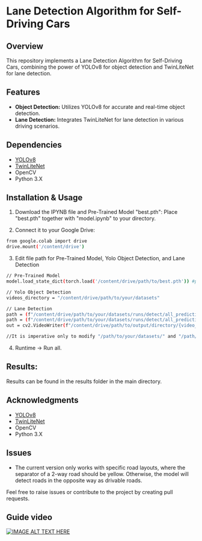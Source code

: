 # Lane Detection Algorithm for Self-Driving Cars

## Overview

This repository implements a Lane Detection Algorithm for Self-Driving Cars, combining the power of YOLOv8 for object detection and TwinLiteNet for lane detection.

## Features

- **Object Detection:** Utilizes YOLOv8 for accurate and real-time object detection.
- **Lane Detection:** Integrates TwinLiteNet for lane detection in various driving scenarios.

## Dependencies

- [YOLOv8](https://docs.ultralytics.com/)
- [TwinLiteNet](https://github.com/chequanghuy/TwinLiteNet)
- OpenCV
- Python 3.X

## Installation & Usage

1. Download the IPYNB file and Pre-Trained Model "best.pth":
Place "best.pth" together with "model.ipynb" to your directory.

2. Connect it to your Google Drive:

```bash
from google.colab import drive
drive.mount('/content/drive')
```

3. Edit file path for Pre-Trained Model, Yolo Object Detection, and Lane Detection
```bash
// Pre-Trained Model
model.load_state_dict(torch.load('/content/drive/path/to/best.pth')) #pretrained model

// Yolo Object Detection
videos_directory = "/content/drive/path/to/your/datasets"

// Lane Detection
path = (f"/content/drive/path/to/your/datasets/runs/detect/all_predictions/predict/{video_file}")
path = (f"/content/drive/path/to/your/datasets/runs/detect/all_predictions/predict{counter}/{video_file}")
out = cv2.VideoWriter(f"/content/drive/path/to/output/directory/{video_file}",cv2.VideoWriter_fourcc('M','J','P','G'), 30, (frame_width,frame_height))

//It is imperative only to modify "/path/to/your/datasets/" and "/path/to/output/directory/"
```

4. Runtime -> Run all.

## Results:
Results can be found in the results folder in the main directory.

## Acknowledgments

- [YOLOv8](https://docs.ultralytics.com/)
- [TwinLiteNet](https://github.com/chequanghuy/TwinLiteNet)
- OpenCV
- Python 3.X

## Issues
- The current version only works with specific road layouts, where the separator of a 2-way road should be yellow. Otherwise, the model will detect roads in the opposite way as drivable roads.

Feel free to raise issues or contribute to the project by creating pull requests.

## Guide video
[![IMAGE ALT TEXT HERE](https://img.youtube.com/vi/tIPZ5z-whF4/0.jpg)](https://www.youtube.com/watch?v=tIPZ5z-whF4)
